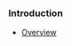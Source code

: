 <!-- 

Use this file to specify an ordered and leveled markdown list the documents that need to be rendered
This list will be rendered at "https://specs.amwa.tv/<spec>/<version>/docs/"

- Use a "-" bullet character for each document, indented as you want it to appear in the list, followed by a space
- Follow that with the name to display, in square brackets
- Follow that immediately by then the document filename, in round parentheses
  - Include the ".md"
  - Don't include the "docs/"
  - Escape any spaces with "%20" (this is needed so links work on github.com)
- Don't use document numbers (this was previous practice for NMOS docs)
- Other text and headings can be included.  Level-3 headings ("###") work best.
- The display name and filename don't need to match (see IS-04 for examples of this).
- All documents that need rendering must be listed.

See https://github.com/AMWA-TV/nmos-template/docs/README.md for an example of the syntax

-->

### Introduction

- [Overview](Overview.md)
